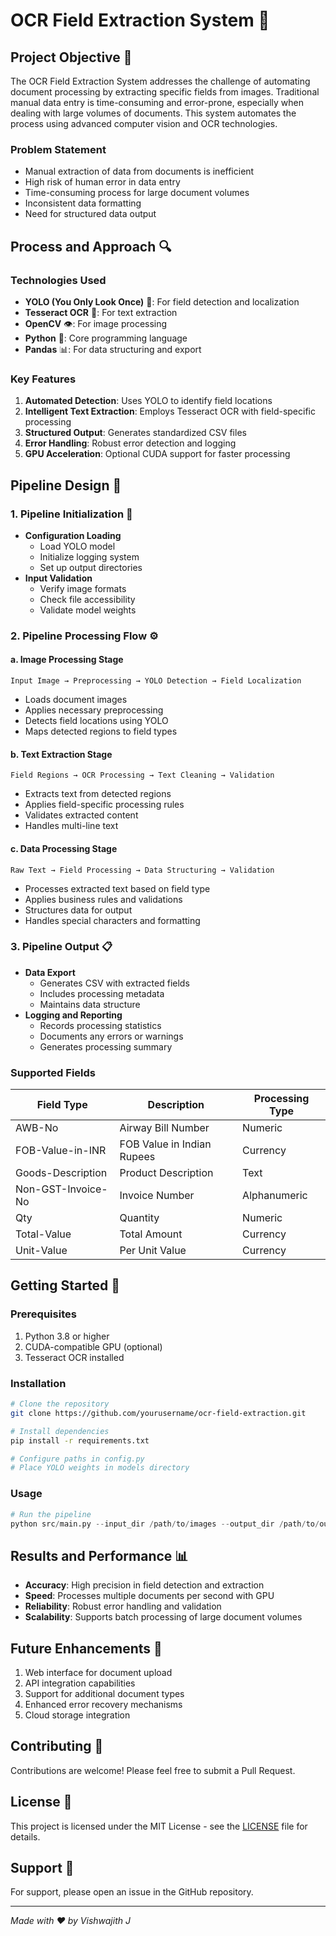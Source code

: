 # OCR Field Extraction System 📄

## Project Objective 🎯
The OCR Field Extraction System addresses the challenge of automating document processing by extracting specific fields from images. Traditional manual data entry is time-consuming and error-prone, especially when dealing with large volumes of documents. This system automates the process using advanced computer vision and OCR technologies.

### Problem Statement
- Manual extraction of data from documents is inefficient
- High risk of human error in data entry
- Time-consuming process for large document volumes
- Inconsistent data formatting
- Need for structured data output

## Process and Approach 🔍

### Technologies Used
- **YOLO (You Only Look Once)** 🎯: For field detection and localization
- **Tesseract OCR** 📝: For text extraction
- **OpenCV** 👁️: For image processing
- **Python** 🐍: Core programming language
- **Pandas** 📊: For data structuring and export

### Key Features
1. **Automated Detection**: Uses YOLO to identify field locations
2. **Intelligent Text Extraction**: Employs Tesseract OCR with field-specific processing
3. **Structured Output**: Generates standardized CSV files
4. **Error Handling**: Robust error detection and logging
5. **GPU Acceleration**: Optional CUDA support for faster processing

## Pipeline Design 🔄

### 1. Pipeline Initialization 🚀
- **Configuration Loading**
  - Load YOLO model
  - Initialize logging system
  - Set up output directories
- **Input Validation**
  - Verify image formats
  - Check file accessibility
  - Validate model weights

### 2. Pipeline Processing Flow ⚙️

#### a. Image Processing Stage
```
Input Image → Preprocessing → YOLO Detection → Field Localization
```
- Loads document images
- Applies necessary preprocessing
- Detects field locations using YOLO
- Maps detected regions to field types

#### b. Text Extraction Stage
```
Field Regions → OCR Processing → Text Cleaning → Validation
```
- Extracts text from detected regions
- Applies field-specific processing rules
- Validates extracted content
- Handles multi-line text

#### c. Data Processing Stage
```
Raw Text → Field Processing → Data Structuring → Validation
```
- Processes extracted text based on field type
- Applies business rules and validations
- Structures data for output
- Handles special characters and formatting

### 3. Pipeline Output 📋
- **Data Export**
  - Generates CSV with extracted fields
  - Includes processing metadata
  - Maintains data structure
- **Logging and Reporting**
  - Records processing statistics
  - Documents any errors or warnings
  - Generates processing summary

### Supported Fields
| Field Type | Description | Processing Type |
|------------|-------------|-----------------|
| AWB-No | Airway Bill Number | Numeric |
| FOB-Value-in-INR | FOB Value in Indian Rupees | Currency |
| Goods-Description | Product Description | Text |
| Non-GST-Invoice-No | Invoice Number | Alphanumeric |
| Qty | Quantity | Numeric |
| Total-Value | Total Amount | Currency |
| Unit-Value | Per Unit Value | Currency |

## Getting Started 🚦

### Prerequisites
1. Python 3.8 or higher
2. CUDA-compatible GPU (optional)
3. Tesseract OCR installed

### Installation
```bash
# Clone the repository
git clone https://github.com/yourusername/ocr-field-extraction.git

# Install dependencies
pip install -r requirements.txt

# Configure paths in config.py
# Place YOLO weights in models directory
```

### Usage
```python
# Run the pipeline
python src/main.py --input_dir /path/to/images --output_dir /path/to/output
```

## Results and Performance 📊
- **Accuracy**: High precision in field detection and extraction
- **Speed**: Processes multiple documents per second with GPU
- **Reliability**: Robust error handling and validation
- **Scalability**: Supports batch processing of large document volumes

## Future Enhancements 🔮
1. Web interface for document upload
2. API integration capabilities
3. Support for additional document types
4. Enhanced error recovery mechanisms
5. Cloud storage integration

## Contributing 🤝
Contributions are welcome! Please feel free to submit a Pull Request.

## License 📝
This project is licensed under the MIT License - see the [LICENSE](LICENSE) file for details.

## Support 💬
For support, please open an issue in the GitHub repository.

---

*Made with ❤️ by Vishwajith J*
